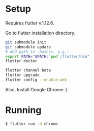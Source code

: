 # Setup
Requires flutter v.1.12.6.

Go to flutter installation directory.

```sh
git submodule init
git submodule update
# Add path to .bashrc, e.g.:
export PATH="$PATH:`pwd`/flutter/bin"
flutter doctor
```

```sh
flutter channel beta
flutter upgrade
flutter config --enable-web
```

Also, Install Google Chrome :)

# Running
```sh
$ flutter run -d chrome
```
